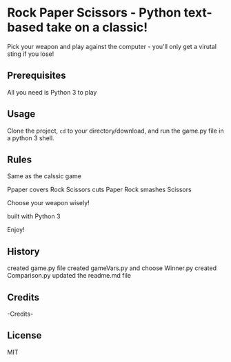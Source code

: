 # Rock Paper Scissors - Python text-based take on a classic!

Pick your weapon and play against the computer - you'll only get a virutal sting if you lose!

## Prerequisites

All you need is Python 3 to play

## Usage

Clone the project, <code>cd</code> to your directory/download, and run the game.py file in a python 3 shell.

## Rules
Same as the calssic game

Ppaper covers Rock Scissors cuts Paper Rock smashes Scissors

Choose your weapon wisely!

built with Python 3

Enjoy!

## History
created game.py file
created gameVars.py and choose Winner.py
created Comparison.py
updated the readme.md file

## Credits
-Credits-

## License
MIT
